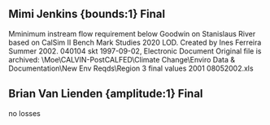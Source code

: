 ## Mimi Jenkins {bounds:1} Final
Mminimum instream flow requirement below Goodwin on Stanislaus River based on CalSim II Bench Mark Studies 2020 LOD.  Created by Ines Ferreira Summer 2002.  040104 skt
1997-09-02, Electronic Document
Original file is archived: \Moe\CALVIN-PostCALFED\Climate Change\Enviro Data & Documentation\New Env Reqds\Region 3 final values 2001 08052002.xls

## Brian Van Lienden {amplitude:1} Final
no losses

